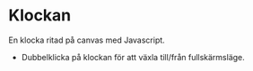 # Klockan

En klocka ritad på canvas med Javascript.
- Dubbelklicka på klockan för att växla till/från fullskärmsläge.